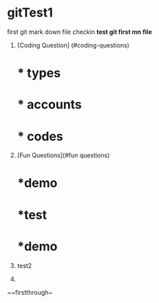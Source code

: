 # gitTest1
first git mark down file checkin
**test git first mn file**
1. [Coding Question] (#coding-questions)
    # * types
    # * accounts
    # * codes
1. [Fun Questions](#fun questions)
    # *demo
    # *test
    # *demo 
  
1. test2 
1. 
~~firstthrough~
